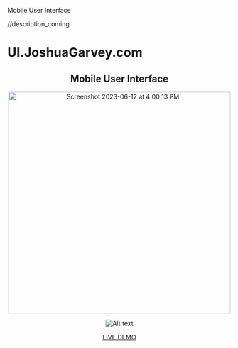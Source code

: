 Mobile User Interface

//description_coming

# UI.JoshuaGarvey.com

<div align="center">

## Mobile User Interface

[<img width="500" alt="Screenshot 2023-06-12 at 4 00 13 PM" src="https://github.com/Jgar514/subdomain_netlify/blob/main/src/images/Uiscreenshot.png">](http://UI.JoshuaGarvey.com/)

![Alt text](https://github.com/Jgar514/subdomain_netlify/blob/main/ui_1.gif)

[LIVE DEMO](https://ui.joshuagarvey.com/)

<!-- <img width="400" alt="Screenshot 2023-07-02 at 12 05 25 AM" src="https://github.com/Jgar514/subdomain_popup/blob/main/popup.gif"> -->

<!-- [Link text](https://website-name.com) -->

</div>
